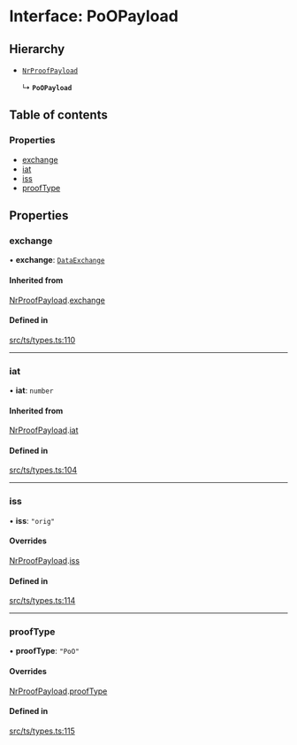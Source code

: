 # Interface: PoOPayload

## Hierarchy

- [`NrProofPayload`](NrProofPayload.md)

  ↳ **`PoOPayload`**

## Table of contents

### Properties

- [exchange](PoOPayload.md#exchange)
- [iat](PoOPayload.md#iat)
- [iss](PoOPayload.md#iss)
- [proofType](PoOPayload.md#prooftype)

## Properties

### exchange

• **exchange**: [`DataExchange`](DataExchange.md)

#### Inherited from

[NrProofPayload](NrProofPayload.md).[exchange](NrProofPayload.md#exchange)

#### Defined in

[src/ts/types.ts:110](https://gitlab.com/i3-market/code/wp3/t3.2/conflict-resolution/non-repudiation-library/-/blob/fa98063/src/ts/types.ts#L110)

___

### iat

• **iat**: `number`

#### Inherited from

[NrProofPayload](NrProofPayload.md).[iat](NrProofPayload.md#iat)

#### Defined in

[src/ts/types.ts:104](https://gitlab.com/i3-market/code/wp3/t3.2/conflict-resolution/non-repudiation-library/-/blob/fa98063/src/ts/types.ts#L104)

___

### iss

• **iss**: ``"orig"``

#### Overrides

[NrProofPayload](NrProofPayload.md).[iss](NrProofPayload.md#iss)

#### Defined in

[src/ts/types.ts:114](https://gitlab.com/i3-market/code/wp3/t3.2/conflict-resolution/non-repudiation-library/-/blob/fa98063/src/ts/types.ts#L114)

___

### proofType

• **proofType**: ``"PoO"``

#### Overrides

[NrProofPayload](NrProofPayload.md).[proofType](NrProofPayload.md#prooftype)

#### Defined in

[src/ts/types.ts:115](https://gitlab.com/i3-market/code/wp3/t3.2/conflict-resolution/non-repudiation-library/-/blob/fa98063/src/ts/types.ts#L115)
